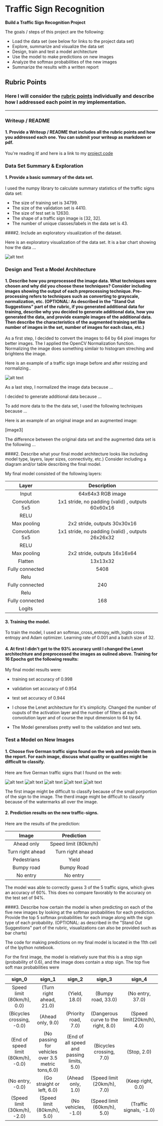 # **Traffic Sign Recognition** 

**Build a Traffic Sign Recognition Project**

The goals / steps of this project are the following:
* Load the data set (see below for links to the project data set)
* Explore, summarize and visualize the data set
* Design, train and test a model architecture
* Use the model to make predictions on new images
* Analyze the softmax probabilities of the new images
* Summarize the results with a written report


[//]: # (Image References)

[image1]: ./visualization.jpg "Visualization"
[image2]: ./before_and_after.jpg
[image4]: ./signs/traffic_sign_0.jpg "Traffic Sign 1"
[image5]: ./signs/traffic_sign_1.jpg "Traffic Sign 2"
[image6]: ./signs/traffic_sign_2.jpg "Traffic Sign 3"
[image7]: ./signs/traffic_sign_3.jpg "Traffic Sign 4"
[image8]: ./signs/traffic_sign_4.jpg "Traffic Sign 5"



## Rubric Points
### Here I will consider the [rubric points](https://review.udacity.com/#!/rubrics/481/view) individually and describe how I addressed each point in my implementation.  

---
### Writeup / README

#### 1. Provide a Writeup / README that includes all the rubric points and how you addressed each one. You can submit your writeup as markdown or pdf. 

You're reading it! and here is a link to my [project code](https://github.com/yochananscharf/carnd/blob/CarND-Traffic-Sign-Classifier-Project/traffic_sign/Traffic_Sign_Classifier.ipynb)

### Data Set Summary & Exploration

#### 1. Provide a basic summary of the data set.

I used the numpy library to calculate summary statistics of the traffic
signs data set:

* The size of training set is 34799.
* The size of the validation set is 4410.
* The size of test set is 12630.
* The shape of a traffic sign image is [32, 32].
* The number of unique classes/labels in the data set is 43.

####2. Include an exploratory visualization of the dataset.

Here is an exploratory visualization of the data set. It is a bar chart showing how the data ...


![alt text][image1]

### Design and Test a Model Architecture

#### 1. Describe how you preprocessed the image data. What techniques were chosen and why did you choose these techniques? Consider including images showing the output of each preprocessing technique. Pre-processing refers to techniques such as converting to grayscale, normalization, etc. (OPTIONAL: As described in the "Stand Out Suggestions" part of the rubric, if you generated additional data for training, describe why you decided to generate additional data, how you generated the data, and provide example images of the additional data. Then describe the characteristics of the augmented training set like number of images in the set, number of images for each class, etc.)

As a first step, I decided to convert the images to 64 by 64 pixel images for better images. The I applied the OpenCV 
Normalization function. Normalizing the image does something similair to histogram streching and brightens the image.

Here is an example of a traffic sign image before and after resizing and normalizing..

![alt text][image2]

As a last step, I normalized the image data because ...

I decided to generate additional data because ... 

To add more data to the the data set, I used the following techniques because ... 

Here is an example of an original image and an augmented image:

[image3]

The difference between the original data set and the augmented data set is the following ... 


####2. Describe what your final model architecture looks like including model type, layers, layer sizes, connectivity, etc.) Consider including a diagram and/or table describing the final model.

My final model consisted of the following layers:

| Layer         		|     Description	        					| 
|:---------------------:|:---------------------------------------------:| 
| Input         		| 64x64x3 RGB image   							| 
| Convolution 5x5     	| 1x1 stride, no padding (valid) , outputs 60x60x16 	|
| RELU					|												|
| Max pooling	      	| 2x2 stride,  outputs 30x30x16 				|
| Convolution 5x5     	| 1x1 stride, no padding (valid) , outputs 26x26x32 	|
| RELU					|												|
| Max pooling	      	| 2x2 stride,  outputs 16x16x64 				|
| Flatten  |  13x13x32 | output 5408.
| Fully connected		| 5408        									|outputs 240 
| Relu
| Fully connected		| 240        									|outputs 168 
| Relu
| Fully connected		| 168        									|outputs 43
| Logits				|         									|outputs 43

 


#### 3. Training the model. 

To train the model, I used an softmax_cross_entropy_with_logits cross entropy and Adam optimizer.
Learning rate of 0.001 and a batch size of 32.

#### 4. At first I didn't get to the 93% accuracy until I changed the Lenet architechture and preprocessed the images as oulined above. Training for 16 Epochs got the following results:

My final model results were:
* training set accuracy of 0.998
* validation set accuracy of 0.954 
* test set accuracy of 0.944


* I chose the Lenet architecture for it's simplicity. Changed the number of ouputs of the activation layer and the number of filters at each convolution layer and of course the input dimension to 64 by 64.
* The Model generalises pretty well to the validation and test sets.
 

### Test a Model on New Images

#### 1. Choose five German traffic signs found on the web and provide them in the report. For each image, discuss what quality or qualities might be difficult to classify.

Here are five German traffic signs that I found on the web:

![alt text][image4] ![alt text][image5] ![alt text][image6] 
![alt text][image7] ![alt text][image8]

The first image might be difficult to classify because of the small porportion of the sign to the image.
The therd image might be difficult to classify because of the watermarks all over the image.


#### 2. Prediction results on the new traffic-signs.

Here are the results of the prediction:

| Image			        |     Prediction	        					| 
|:---------------------:|:---------------------------------------------:| 
| Ahead only    		| Speed limit (80km/h)  									| 
| Turn right ahead    			|  Turn right ahead										|
| Pedestrians				| Yield										|
| Bumpy road	      		| Bumpy Road					 				|
| No entry			| No entry    							|


The model was able to correctly guess 3 of the 5 traffic signs, which gives an accuracy of 60%. This does no compare favorably to the accuracy on the test set of 94%.

####3. Describe how certain the model is when predicting on each of the five new images by looking at the softmax probabilities for each prediction. Provide the top 5 softmax probabilities for each image along with the sign type of each probability. (OPTIONAL: as described in the "Stand Out Suggestions" part of the rubric, visualizations can also be provided such as bar charts)

The code for making predictions on my final model is located in the 11th cell of the Ipython notebook.

For the first image, the model is relatively sure that this is a stop sign (probability of 0.6), and the image does contain a stop sign. The top five soft max probabilities were



|sign_0	|sign_1	|sign_2	|sign_3	|sign_4|
|:----------:|:------------------:|:-----------------:|:----------------:|:-------------:|
|Speed limit (80km/h), 0.0)|	(Turn right ahead, 21.0)|	(Yield, 18.0)	|(Bumpy road, 33.0)|	(No entry, 37.0)|
|(Bicycles crossing, -0.0)|	(Ahead only, 9.0)	|(Priority road, 7.0)|	(Dangerous curve to the right, 8.0)	|(Speed limit(20km/h), 4.0)|
|(End of speed limit (80km/h), -0.0)	|(No passing for vehicles over 3.5 metric tons,6.0)|(End of all speed and passing limits, 5.0)|	(Bicycles crossing, 7.0)|	(Stop, 2.0)|
|	(No entry, -0.0)	|(Go straight or left, 6.0)|	(Ahead only, 1.0)	|(Speed limit (20km/h), 7.0)|	(Keep right, 0.0)|
|(Speed limit (30km/h), -2.0)|	(Speed limit (80km/h), 5.0)	|(No vehicles, -1.0)	|(Speed limit (60km/h), 5.0)|	(Traffic signals, -1.0)|


